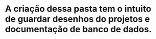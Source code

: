 # A criação dessa pasta tem o intuito de guardar desenhos do projetos e documentação de banco de dados.

